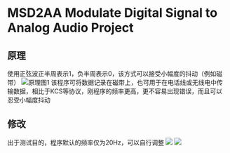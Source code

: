 # MSD2AA Modulate Digital Signal to Analog Audio Project
## 原理
使用正弦波正半周表示1，负半周表示0，该方式可以接受小幅度的抖动（例如磁带）
![原理图1](https://i.miji.bid/2025/05/06/701a338f3d73369bbfb68622ee85afb6.png)
该程序可将数据记录在磁带上，也可用于在电话线或无线电中传输数据，相比于KCS等协议，刚程序的频率更高，更不容易出现错误，而且可以忍受小幅度抖动
## 修改
出于测试目的，程序默认的频率仅为20Hz，可以自行调整
![ ](https://i.miji.bid/2025/05/06/f1b57cbc9c201e4421e9b686b82535fc.png)
![ ](https://i.miji.bid/2025/05/06/76d813736b06e2b3fe208c3cd14353bf.png)

